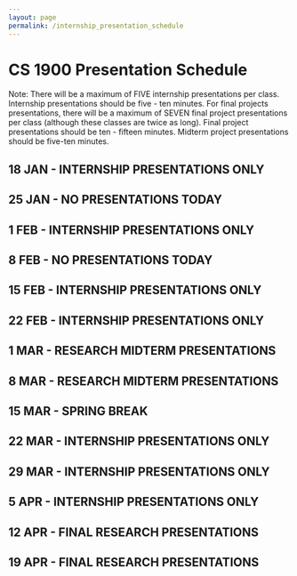```yaml
---
layout: page
permalink: /internship_presentation_schedule
---
```



# CS 1900 Presentation Schedule

Note: There will be a maximum of FIVE internship presentations per class. Internship presentations should be five - ten minutes.  For final projects presentations, there will be a maximum of SEVEN final project presentations per class (although these classes are twice as long).  Final project presentations should be ten - fifteen minutes.  Midterm project presentations should be five-ten minutes.


## 18 JAN - INTERNSHIP PRESENTATIONS ONLY

## 25 JAN - NO PRESENTATIONS TODAY

## 1 FEB - INTERNSHIP PRESENTATIONS ONLY

## 8 FEB - NO PRESENTATIONS TODAY

## 15 FEB - INTERNSHIP PRESENTATIONS ONLY

## 22 FEB - INTERNSHIP PRESENTATIONS ONLY

## 1 MAR - RESEARCH MIDTERM PRESENTATIONS

## 8 MAR - RESEARCH MIDTERM PRESENTATIONS

## 15 MAR - SPRING BREAK

## 22 MAR - INTERNSHIP PRESENTATIONS ONLY

## 29 MAR - INTERNSHIP PRESENTATIONS ONLY

## 5 APR - INTERNSHIP PRESENTATIONS ONLY

## 12 APR - FINAL RESEARCH PRESENTATIONS

## 19 APR - FINAL RESEARCH PRESENTATIONS
